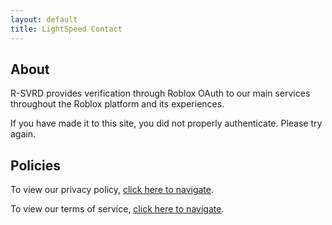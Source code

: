```yaml
---
layout: default
title: LightSpeed Contact
---
```


## About
R-SVRD provides verification through Roblox OAuth to our main services throughout the Roblox platform and its experiences.

If you have made it to this site, you did not properly authenticate. Please try again.

## Policies
To view our privacy policy, [click here to navigate](/privacy).

To view our terms of service, [click here to navigate](/tos).
